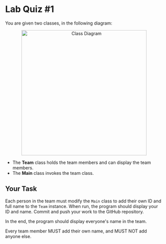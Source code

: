 Lab Quiz #1
===========

You are given two classes, in the following diagram:

<p align="center"><img src="Class-Diagram.svg" height="400" alt="Class Diagram"></p>

- The __Team__ class holds the team members and can display the team members.
- The __Main__ class invokes the team class.


Your Task
---------

Each person in the team must modify the `Main` class to add their own ID and full name to the `Team` instance.
When run, the program should display your ID and name.
Commit and push your work to the GitHub repository.

In the end, the program should display everyone's name in the team.

Every team member MUST add their own name, and MUST NOT add anyone else.
